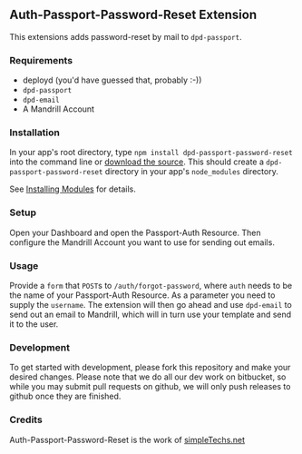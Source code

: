 ## Auth-Passport-Password-Reset Extension

This extensions adds password-reset by mail to `dpd-passport`.

### Requirements

* deployd (you'd have guessed that, probably :-))
* `dpd-passport`
* `dpd-email`
* A Mandrill Account

### Installation

In your app's root directory, type `npm install dpd-passport-password-reset` into the command line or [download the source](https://bitbucket.org/simpletechs/dpd-passport-password-reset). This should create a `dpd-passport-password-reset` directory in your app's `node_modules` directory.

See [Installing Modules](http://docs.deployd.com/docs/using-modules/installing-modules.md) for details.

### Setup

Open your Dashboard and open the Passport-Auth Resource. 
Then configure the Mandrill Account you want to use for sending out emails.

### Usage

Provide a `form` that `POST`s to `/auth/forgot-password`, where `auth` needs to be the name of your Passport-Auth Resource.
As a parameter you need to supply the `username`. The extension will then go ahead and use `dpd-email` to send out an email to Mandrill, which will in turn use your template and send it to the user.

### Development

To get started with development, please fork this repository and make your desired changes. Please note that we do all our dev work on bitbucket, so while you may submit pull requests on github, we will only push releases to github once they are finished.

### Credits

Auth-Passport-Password-Reset is the work of [simpleTechs.net](https://www.simpletechs.net)